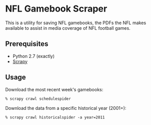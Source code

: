 NFL Gamebook Scraper
====================

This is a utility for saving NFL gamebooks, the PDFs the NFL makes available
to assist in media coverage of NFL football games.


Prerequisites
-------------

* Python 2.7 (exactly)
* [Scrapy][scrapy-link]


Usage
-----

Download the most recent week's gamebooks:

    % scrapy crawl schedulespider

Download the data from a specific historical year (2001+):

    % scrapy crawl historicalspider -a year=2011


[scrapy-link]: http://scrapy.org/